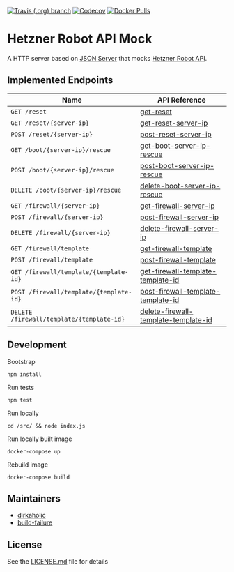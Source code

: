 [![Travis (.org) branch](https://img.shields.io/travis/nl2go/hetzner-robot-api-mock/master)](https://travis-ci.org/nl2go/hetzner-robot-api-mock)
[![Codecov](https://img.shields.io/codecov/c/github/nl2go/hetzner-robot-api-mock)](https://codecov.io/gh/nl2go/hetzner-robot-api-mock)
[![Docker Pulls](https://img.shields.io/docker/pulls/nl2go/hetzner-robot-api-mock)](https://hub.docker.com/r/nl2go/hetzner-robot-api-mock)

# Hetzner Robot API Mock

A HTTP server based on [JSON Server](https://github.com/typicode/json-server) that mocks [Hetzner Robot API](https://robot.your-server.de/doc/webservice/en.html).

## Implemented Endpoints

| Name | API Reference |
|------|------|
| `GET /reset` | [get-reset](https://robot.your-server.de/doc/webservice/de.html#reset) |
| `GET /reset/{server-ip}` | [get-reset-server-ip](https://robot.your-server.de/doc/webservice/de.html#get-reset-server-ip) |
| `POST /reset/{server-ip}` | [post-reset-server-ip](https://robot.your-server.de/doc/webservice/de.html#post-reset-server-ip) |
| `GET /boot/{server-ip}/rescue` | [get-boot-server-ip-rescue](https://robot.your-server.de/doc/webservice/de.html#get-boot-server-ip-rescue) |
| `POST /boot/{server-ip}/rescue` | [post-boot-server-ip-rescue](https://robot.your-server.de/doc/webservice/de.html#post-boot-server-ip-rescue) |
| `DELETE /boot/{server-ip}/rescue` | [delete-boot-server-ip-rescue](https://robot.your-server.de/doc/webservice/de.html#delete-boot-server-ip-rescue) |
| `GET /firewall/{server-ip}` | [get-firewall-server-ip](https://robot.your-server.de/doc/webservice/de.html#get-firewall-server-ip) |
| `POST /firewall/{server-ip}` | [post-firewall-server-ip](https://robot.your-server.de/doc/webservice/de.html#post-firewall-server-ip) |
| `DELETE /firewall/{server-ip}` | [delete-firewall-server-ip](https://robot.your-server.de/doc/webservice/de.html#delete-firewall-server-ip) |
| `GET /firewall/template` | [get-firewall-template](https://robot.your-server.de/doc/webservice/de.html#get-firewall-template) |
| `POST /firewall/template` | [post-firewall-template](https://robot.your-server.de/doc/webservice/de.html#post-firewall-template) |
| `GET /firewall/template/{template-id}` | [get-firewall-template-template-id](https://robot.your-server.de/doc/webservice/de.html#get-firewall-template-template-id) |
| `POST /firewall/template/{template-id}` | [post-firewall-template-template-id](https://robot.your-server.de/doc/webservice/de.html#post-firewall-template-template-id) |
| `DELETE /firewall/template/{template-id}` | [delete-firewall-template-template-id](https://robot.your-server.de/doc/webservice/de.html#delete-firewall-template-template-id) |

## Development

Bootstrap

    npm install
    
Run tests
    
    npm test
    
Run locally

    cd /src/ && node index.js

Run locally built image

    docker-compose up

Rebuild image

    docker-compose build

## Maintainers

- [dirkaholic](https://github.com/dirkaholic)
- [build-failure](https://github.com/build-failure)

## License

See the [LICENSE.md](LICENSE.md) file for details
